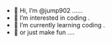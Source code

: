 - 👋 Hi, I’m @jump902 ......
- 👀 I’m interested in coding .
- 🌱 I’m currently learning coding .
- 🌱 or just make fun ....

<!---
jump902/jump902 is a ✨ special ✨ repository because its `README.md` (this file) appears on your GitHub profile.
You can click the Preview link to take a look at your changes.
--->
